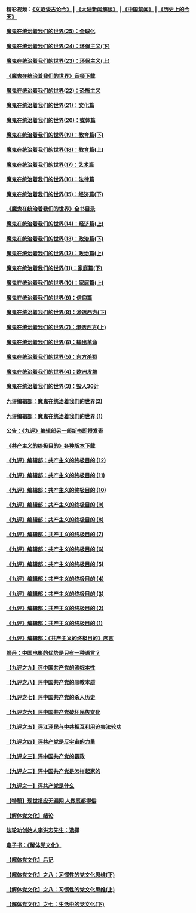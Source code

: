 #### 精彩视频：[《文昭谈古论今》](https://github.com/gfw-breaker/wenzhao/blob/master/README.md?t=11201531) | [《大陆新闻解读》](https://github.com/gfw-breaker/ntdtv-comedy/blob/master/README.md?t=11201531) | [《中国禁闻》](https://github.com/gfw-breaker/ntdtv-news/blob/master/README.md?t=11201531) | [《历史上的今天》](https://github.com/gfw-breaker/today-in-history/blob/master/README.md?t=11201531) 

#### [魔鬼在统治着我们的世界(25)：全球化](../pages/nsc422/n10788205.md?t=11201531) 

#### [魔鬼在统治着我们的世界(24)：环保主义(下)](../pages/nsc422/n10695307.md?t=11201531) 

#### [魔鬼在统治着我们的世界(23)：环保主义(上)](../pages/nsc422/n10688613.md?t=11201531) 

#### [《魔鬼在统治着我们的世界》音频下载](../pages/nsc422/n10635553.md?t=11201531) 

#### [魔鬼在统治着我们的世界(22)：恐怖主义](../pages/nsc422/n10614727.md?t=11201531) 

#### [魔鬼在统治着我们的世界(21)：文化篇](../pages/nsc422/n10597706.md?t=11201531) 

#### [魔鬼在统治着我们的世界(20)：媒体篇](../pages/nsc422/n10586579.md?t=11201531) 

#### [魔鬼在统治着我们的世界(19)：教育篇(下)](../pages/nsc422/n10564808.md?t=11201531) 

#### [魔鬼在统治着我们的世界(18)：教育篇(上)](../pages/nsc422/n10526970.md?t=11201531) 

#### [魔鬼在统治着我们的世界(17)：艺术篇](../pages/nsc422/n10499093.md?t=11201531) 

#### [魔鬼在统治着我们的世界(16)：法律篇](../pages/nsc422/n10485969.md?t=11201531) 

#### [魔鬼在统治着我们的世界(15)：经济篇(下)](../pages/nsc422/n10469975.md?t=11201531) 

#### [《魔鬼在统治着我们的世界》全书目录](../pages/nsc422/n10464261.md?t=11201531) 

#### [魔鬼在统治着我们的世界(14)：经济篇(上)](../pages/nsc422/n10457370.md?t=11201531) 

#### [魔鬼在统治着我们的世界(13)：政治篇(下)](../pages/nsc422/n10448270.md?t=11201531) 

#### [魔鬼在统治着我们的世界(12)：政治篇(上)](../pages/nsc422/n10444576.md?t=11201531) 

#### [魔鬼在统治着我们的世界(11)：家庭篇(下)](../pages/nsc422/n10440961.md?t=11201531) 

#### [魔鬼在统治着我们的世界(10)：家庭篇(上)](../pages/nsc422/n10435448.md?t=11201531) 

#### [魔鬼在统治着我们的世界(9)：信仰篇](../pages/nsc422/n10432159.md?t=11201531) 

#### [魔鬼在统治着我们的世界(8)：渗透西方(下)](../pages/nsc422/n10429603.md?t=11201531) 

#### [魔鬼在统治着我们的世界(7)：渗透西方(上)](../pages/nsc422/n10426013.md?t=11201531) 

#### [魔鬼在统治着我们的世界(6)：输出革命](../pages/nsc422/n10421536.md?t=11201531) 

#### [魔鬼在统治着我们的世界(5)：东方杀戮](../pages/nsc422/n10417707.md?t=11201531) 

#### [魔鬼在统治着我们的世界(4)：欧洲发端](../pages/nsc422/n10414890.md?t=11201531) 

#### [魔鬼在统治着我们的世界(3)：毁人36计](../pages/nsc422/n10411583.md?t=11201531) 

#### [九评编辑部：魔鬼在统治着我们的世界(2)](../pages/nsc422/n10410036.md?t=11201531) 

#### [九评编辑部：魔鬼在统治着我们的世界 (1)](../pages/nsc422/n10406825.md?t=11201531) 

#### [公告：《九评》编辑部另一部新书即将发表](../pages/nsc422/n10405104.md?t=11201531) 

#### [《共产主义的终极目的》各种版本下载](../pages/nsc422/n10022138.md?t=11201531) 

#### [《九评》编辑部：共产主义的终极目的 (12)](../pages/nsc422/n9933272.md?t=11201531) 

#### [《九评》编辑部：共产主义的终极目的 (11)](../pages/nsc422/n9924973.md?t=11201531) 

#### [《九评》编辑部：共产主义的终极目的 (10)](../pages/nsc422/n9920883.md?t=11201531) 

#### [《九评》编辑部：共产主义的终极目的 (9)](../pages/nsc422/n9916363.md?t=11201531) 

#### [《九评》编辑部：共产主义的终极目的 (8)](../pages/nsc422/n9912488.md?t=11201531) 

#### [《九评》编辑部：共产主义的终极目的 (7)](../pages/nsc422/n9901176.md?t=11201531) 

#### [《九评》编辑部：共产主义的终极目的 (6)](../pages/nsc422/n9899359.md?t=11201531) 

#### [《九评》编辑部：共产主义的终极目的 (5)](../pages/nsc422/n9893174.md?t=11201531) 

#### [《九评》编辑部：共产主义的终极目的 (4)](../pages/nsc422/n9891246.md?t=11201531) 

#### [《九评》编辑部：共产主义的终极目的 (3)](../pages/nsc422/n9879879.md?t=11201531) 

#### [《九评》编辑部：共产主义的终极目的 (2)](../pages/nsc422/n9876205.md?t=11201531) 

#### [《九评》编辑部：共产主义的终极目的 (1)](../pages/nsc422/n9865857.md?t=11201531) 

#### [《九评》编辑部：《共产主义的终极目的》序言](../pages/nsc422/n9862666.md?t=11201531) 

#### [颜丹：中国电影的优势是只有一种语言？](../pages/nsc422/n9583062.md?t=11201531) 

#### [【九评之九】评中国共产党的流氓本性](../pages/nsc422/n737542.md?t=11201531) 

#### [【九评之八】评中国共产党的邪教本质](../pages/nsc422/n735942.md?t=11201531) 

#### [【九评之七】评中国共产党的杀人历史](../pages/nsc422/n733806.md?t=11201531) 

#### [【九评之六】评中国共产党破坏民族文化](../pages/nsc422/n731667.md?t=11201531) 

#### [【九评之五】评江泽民与中共相互利用迫害法轮功](../pages/nsc422/n730058.md?t=11201531) 

#### [【九评之四】评共产党是反宇宙的力量](../pages/nsc422/n727814.md?t=11201531) 

#### [【九评之三】评中国共产党的暴政](../pages/nsc422/n725597.md?t=11201531) 

#### [【九评之二】评中国共产党是怎样起家的](../pages/nsc422/n723946.md?t=11201531) 

#### [【九评之一】评共产党是什么](../pages/nsc422/n722529.md?t=11201531) 

#### [【特稿】现世报应无漏网 人做恶都得偿](../pages/nsc422/n4215167.md?t=11201531) 

#### [【解体党文化】绪论](../pages/nsc422/n1449356.md?t=11201531) 

#### [法轮功创始人李洪志先生：选择](../pages/nsc422/n3580738.md?t=11201531) 

#### [电子书：《解体党文化》](../pages/nsc422/n1573484.md?t=11201531) 

#### [【解体党文化】后记](../pages/nsc422/n1531999.md?t=11201531) 

#### [【解体党文化】之八：习惯性的党文化思维(下)](../pages/nsc422/n1526477.md?t=11201531) 

#### [【解体党文化】之八：习惯性的党文化思维(上)](../pages/nsc422/n1520631.md?t=11201531) 

#### [【解体党文化】之七：生活中的党文化(下)](../pages/nsc422/n1513446.md?t=11201531) 

